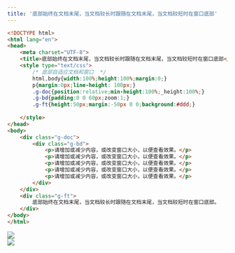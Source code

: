 ```yaml
---
title: '底部始终在文档末尾，当文档较长时跟随在文档末尾，当文档较短时在窗口底部'
---   
```

```html
<!DOCTYPE html>  
<html lang="en">  
<head>  
    <meta charset="UTF-8">  
    <title>底部始终在文档末尾，当文档较长时跟随在文档末尾，当文档较短时在窗口底部</title>
    <style type="text/css">
        /* 底部自适应文档和窗口  */
        html,body{width:100%;height:100%;margin:0;}
        p{margin:0px;line-height: 100px;}
        .g-doc{position:relative;min-height:100%;_height:100%;}
        .g-bd{padding:0 0 60px;zoom:1;}
        .g-ft{height:50px;margin:-50px 0 0;background:#ddd;}
  
    </style>
</head>  
<body>
    <div class="g-doc">
        <div class="g-bd">
            <p>请增加或减少内容，或改变窗口大小，以便查看效果。</p>
            <p>请增加或减少内容，或改变窗口大小，以便查看效果。</p>
            <p>请增加或减少内容，或改变窗口大小，以便查看效果。</p>
            <p>请增加或减少内容，或改变窗口大小，以便查看效果。</p>
            <p>请增加或减少内容，或改变窗口大小，以便查看效果。</p>
        </div>
    </div>
    <div class="g-ft">
        底部始终在文档末尾，当文档较长时跟随在文档末尾，当文档较短时在窗口底部。
    </div>    
</body>  
</html>  
```
![](https://img-blog.csdn.net/20171129114833143?watermark/2/text/aHR0cDovL2Jsb2cuY3Nkbi5uZXQveHV0b25nYmFv/font/5a6L5L2T/fontsize/400/fill/I0JBQkFCMA/dissolve/70/gravity/Center)  
![](https://img-blog.csdn.net/20171129114856749?watermark/2/text/aHR0cDovL2Jsb2cuY3Nkbi5uZXQveHV0b25nYmFv/font/5a6L5L2T/fontsize/400/fill/I0JBQkFCMA/dissolve/70/gravity/Center)